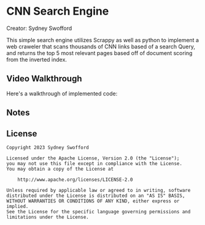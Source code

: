# CNN Search Engine

Creator: Sydney Swofford

This simple search engine utilizes Scrappy as well as python to implement 
a web craweler that scans thousands of CNN links based of a search Query, and returns the top
5 most relevant pages based off of document scoring from the inverted index. 

## Video Walkthrough

Here's a walkthrough of implemented code:



## Notes



## License

    Copyright 2023 Sydney Swofford

    Licensed under the Apache License, Version 2.0 (the "License");
    you may not use this file except in compliance with the License.
    You may obtain a copy of the License at

        http://www.apache.org/licenses/LICENSE-2.0

    Unless required by applicable law or agreed to in writing, software
    distributed under the License is distributed on an "AS IS" BASIS,
    WITHOUT WARRANTIES OR CONDITIONS OF ANY KIND, either express or implied.
    See the License for the specific language governing permissions and
    limitations under the License.
